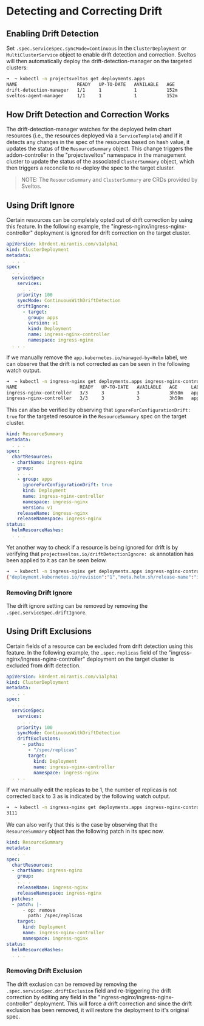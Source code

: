 # Detecting and Correcting Drift

## Enabling Drift Detection

Set `.spec.serviceSpec.syncMode=Continuous` in the `ClusterDeployment` or `MultiClusterService` object to enable drift detection and correction. Sveltos will then automatically deploy the drift-detection-manager on the targeted clusters:

```sh
➜  ~ kubectl -n projectsveltos get deployments.apps 
NAME                      READY   UP-TO-DATE   AVAILABLE   AGE
drift-detection-manager   1/1     1            1           152m
sveltos-agent-manager     1/1     1            1           152m
```

## How Drift Detection and Correction Works

The drift-detection-manager watches for the deployed helm chart resources (i.e., the resources deployed via a `ServiceTemplate`) and if it detects any changes 
in the spec of the resources based on hash value, it updates the status of the `ResourceSummary` object. This change triggers the addon-controller in the "projectsveltos" namespace in the management cluster to update the status of the associated `ClusterSummary` object, which then triggers a reconcile to 
re-deploy the spec to the target cluster.

> NOTE: The `ResourceSummary` and `ClusterSummary` are CRDs provided by Sveltos.

## Using Drift Ignore

Certain resources can be completely opted out of drift correction by using this feature.
In the following example, the "ingress-nginx/ingress-nginx-controller" deployment is ignored for drift correction on the target cluster.

```yaml
apiVersion: k0rdent.mirantis.com/v1alpha1
kind: ClusterDeployment
metadata:
  . . .
spec:
  . . .
  serviceSpec:
    services:
      . . .
    priority: 100
    syncMode: ContinuousWithDriftDetection
    driftIgnore:
      - target:
        group: apps
        version: v1
        kind: Deployment
        name: ingress-nginx-controller
        namespace: ingress-nginx
  . . .
```

If we manually remove the `app.kubernetes.io/managed-by=Helm` label, we can observe that the drift is not corrected as can be seen in the following watch output.

```sh
➜  ~ kubectl -n ingress-nginx get deployments.apps ingress-nginx-controller --show-labels -w
NAME                       READY   UP-TO-DATE   AVAILABLE   AGE     LABELS
ingress-nginx-controller   3/3     3            3           3h58m   app.kubernetes.io/component=controller,app.kubernetes.io/instance=ingress-nginx,app.kubernetes.io/managed-by=Helm,app.kubernetes.io/name=ingress-nginx,app.kubernetes.io/part-of=ingress-nginx,app.kubernetes.io/version=1.11.0,helm.sh/chart=ingress-nginx-4.11.0
ingress-nginx-controller   3/3     3            3           3h59m   app.kubernetes.io/component=controller,app.kubernetes.io/instance=ingress-nginx,app.kubernetes.io/name=ingress-nginx,app.kubernetes.io/part-of=ingress-nginx,app.kubernetes.io/version=1.11.0,helm.sh/chart=ingress-nginx-4.11.0
```

This can also be verified by observing that `ignoreForConfigurationDrift: true` for the targeted resource in the `ResourceSummary` spec on the target cluster.

```yaml
kind: ResourceSummary
metadata:
  . . .
spec:
  chartResources:
  - chartName: ingress-nginx
    group:
    . . .
    - group: apps
      ignoreForConfigurationDrift: true
      kind: Deployment
      name: ingress-nginx-controller
      namespace: ingress-nginx
      version: v1
    releaseName: ingress-nginx
    releaseNamespace: ingress-nginx
status:
  helmResourceHashes:
  . . .
```

Yet another way to check if a resource is being ignored for drift is by verifying that `projectsveltos.io/driftDetectionIgnore: ok` annotation has been applied to it as can be seen below.

```sh
➜  ~ kubectl -n ingress-nginx get deployments.apps ingress-nginx-controller -o=jsonpath='{.metadata.annotations}'
{"deployment.kubernetes.io/revision":"1","meta.helm.sh/release-name":"ingress-nginx","meta.helm.sh/release-namespace":"ingress-nginx","projectsveltos.io/driftDetectionIgnore":"ok"}%
```

### Removing Drift Ignore

The drift ignore setting can be removed by removing the `.spec.serviceSpec.driftIgnore`.

## Using Drift Exclusions

Certain fields of a resource can be excluded from drift detection using this feature.
In the following example, the `.spec.replicas` field of the "ingress-nginx/ingress-nginx-controller" deployment on the target cluster is excluded from drift detection.

```yaml
apiVersion: k0rdent.mirantis.com/v1alpha1
kind: ClusterDeployment
metadata:
  . . .
spec:
  . . .
  serviceSpec:
    services:
      . . .
    priority: 100
    syncMode: ContinuousWithDriftDetection
    driftExclusions:
      - paths:
        - "/spec/replicas"
        target:
          kind: Deployment
          name: ingress-nginx-controller
          namespace: ingress-nginx
  . . .
```

If we manually edit the replicas to be 1, the number of replicas is not corrected back to 3 as is indicated by the following watch output.

```sh
➜  ~ kubectl -n ingress-nginx get deployments.apps ingress-nginx-controller -o=jsonpath='{.spec.replicas}' -w
3111
```

We can also verify that this is the case by observing that the `ResourceSummary` object has the following patch in its spec now.

```yaml
kind: ResourceSummary
metadata:
  . . .
spec:
  chartResources:
  - chartName: ingress-nginx
    group:
    . . .
    releaseName: ingress-nginx
    releaseNamespace: ingress-nginx
  patches:
  - patch: |-
      - op: remove
        path: /spec/replicas
    target:
      kind: Deployment
      name: ingress-nginx-controller
      namespace: ingress-nginx
status:
  helmResourceHashes:
  . . .
```

### Removing Drift Exclusion

The drift exclusion can be removed by removing the `.spec.serviceSpec.driftExclusion` field and re-triggering the drift correction by editing any field in the "ingress-nginx/ingress-nginx-controller" deployment. This will force a drift correction and since the drift exclusion has been removed, it will restore the deployment to it's original spec.